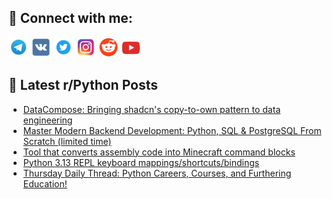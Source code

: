 ## 🔎 Connect with me:
[<img src="https://github.com/bullbesh/bullbesh/blob/main/images/Telegram.png" width="32" height="32" />](https://t.me/bullbesh)
[<img src="https://github.com/bullbesh/bullbesh/blob/main/images/VK.png" width="32" height="32" />](https://vk.com/bullbesh)
[<img src="https://github.com/bullbesh/bullbesh/blob/main/images/Twitter.png" width="32" height="32" />](https://twitter.com/bullbesh1)
[<img src="https://github.com/bullbesh/bullbesh/blob/main/images/Instagram.png" width="32" height="32" />](https://www.instagram.com/bullbesh)
[<img src="https://github.com/bullbesh/bullbesh/blob/main/images/Reddit.png" width="32" height="32" />](https://www.reddit.com/user/bullbesh)
[<img src="https://github.com/bullbesh/bullbesh/blob/main/images/YouTube.png" width="32" height="32" />](https://www.youtube.com/channel/UCtfjRs6uzgq5mfm8S06WTcg)

## 📕 Latest r/Python Posts
<!-- BLOG-POST-LIST:START -->
- [DataCompose: Bringing shadcn&#39;s copy-to-own pattern to data engineering](https://www.reddit.com/r/Python/comments/1mq0v3w/datacompose_bringing_shadcns_copytoown_pattern_to/)
- [Master Modern Backend Development: Python, SQL &amp; PostgreSQL From Scratch &lpar;limited time&rpar;](https://www.reddit.com/r/Python/comments/1mpvy6p/master_modern_backend_development_python_sql/)
- [Tool that converts assembly code into Minecraft command blocks](https://www.reddit.com/r/Python/comments/1mptj7m/tool_that_converts_assembly_code_into_minecraft/)
- [Python 3.13 REPL keyboard mappings/shortcuts/bindings](https://www.reddit.com/r/Python/comments/1mplowa/python_313_repl_keyboard_mappingsshortcutsbindings/)
- [Thursday Daily Thread: Python Careers, Courses, and Furthering Education!](https://www.reddit.com/r/Python/comments/1mpkzoc/thursday_daily_thread_python_careers_courses_and/)
<!-- BLOG-POST-LIST:END -->
